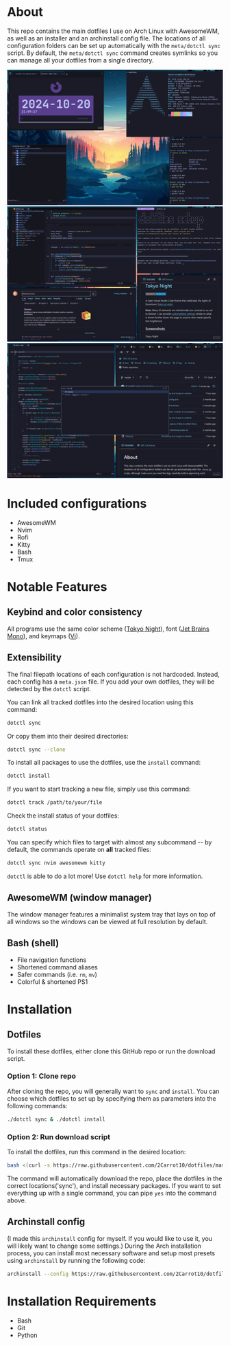 # About
This repo contains the main dotfiles I use on Arch Linux with AwesomeWM, as well as an installer and an archinstall config file. The locations of all configuration folders can be set up automatically with the `meta/dotctl sync` script. By default, the `meta/dotctl sync` command creates symlinks so you can manage all your dotfiles from a single directory.

![Example Screenshot](READMEAssets/example1.png?raw=true)
![Example Screenshot](READMEAssets/example2.png?raw=true)
![Example Screenshot](READMEAssets/example3.png?raw=true)

# Included configurations
* AwesomeWM
* Nvim
* Rofi
* Kitty
* Bash
* Tmux

# Notable Features
## Keybind and color consistency
All programs use the same color scheme ([Tokyo Night](https://github.com/tokyo-night/tokyo-night-vscode-theme)), font ([Jet Brains Mono](https://www.programmingfonts.org/#jetbrainsmono)), and keymaps ([Vi](https://en.wikipedia.org/wiki/Vi_(text_editor))).

## Extensibility
The final filepath locations of each configuration is not hardcoded. Instead, each config has a `meta.json` file. If you add your own dotfiles, they will be detected by the `dotctl` script.

You can link all tracked dotfiles into the desired location using this command:
```sh
dotctl sync
```
Or copy them into their desired directories:
```sh
dotctl sync --clone
```
To install all packages to use the dotfiles, use the `install` command:
```sh
dotctl install
```
If you want to start tracking a new file, simply use this command:
```sh
dotctl track /path/to/your/file
```
Check the install status of your dotfiles:
```sh
dotctl status
```
You can specify which files to target with almost any subcommand -- by default, the commands operate on **all** tracked files:
```sh
dotctl sync nvim awesomewm kitty
```
`dotctl` is able to do a lot more! Use `dotctl help` for more information.

## AwesomeWM (window manager)
The window manager features a minimalist system tray that lays on top of all windows so the windows can be viewed at full resolution by default.

## Bash (shell) 
* File navigation functions
* Shortened command aliases
* Safer commands (i.e. `rm`, `mv`)
* Colorful & shortened PS1

# Installation
## Dotfiles
To install these dotfiles, either clone this GitHub repo or run the download script.
### Option 1: Clone repo
After cloning the repo, you will generally want to `sync` and `install`. You can choose which dotfiles to set up by specifying them as parameters into the following commands:
```sh
./dotctl sync & ./dotctl install
```

### Option 2: Run download script
To install the dotfiles, run this command in the desired location:
```sh
bash <(curl -s https://raw.githubusercontent.com/2Carrot10/dotfiles/master/meta/download)
```
The command will automatically download the repo, place the dotfiles in the correct locations('sync'), and install necessary packages. If you want to set everything up with a single command, you can pipe `yes` into the command above.

## Archinstall config 
(I made this `archinstall` config for myself. If you would like to use it, you will likely want to change some settings.)
During the Arch installation process, you can install most necessary software and setup most presets using `archinstall` by running the following code:
```sh
archinstall --config https://raw.githubusercontent.com/2Carrot10/dotfiles/master/meta/archinstallConfig.json
```
# Installation Requirements
- Bash
- Git
- Python

